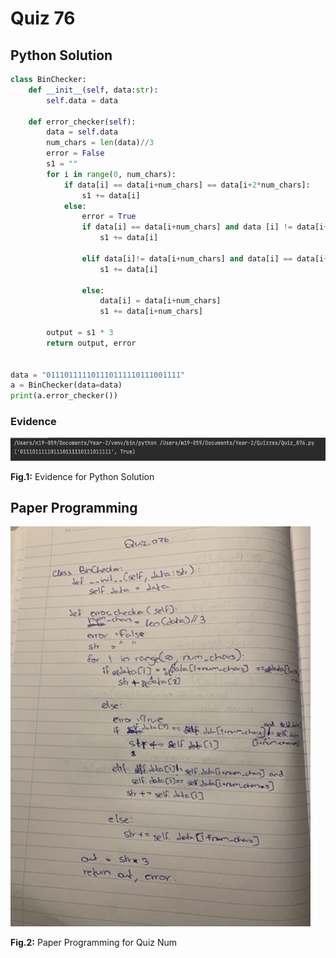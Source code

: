 # Quiz 76

## Python Solution 
```.py
class BinChecker:
    def __init__(self, data:str):
        self.data = data

    def error_checker(self):
        data = self.data
        num_chars = len(data)//3
        error = False
        s1 = ""
        for i in range(0, num_chars):
            if data[i] == data[i+num_chars] == data[i+2*num_chars]:
                s1 += data[i]
            else:
                error = True
                if data[i] == data[i+num_chars] and data [i] != data[i+2*num_chars]:
                    s1 += data[i]

                elif data[i]!= data[i+num_chars] and data[i] == data[i+2*num_chars]:
                    s1 += data[i]

                else:
                    data[i] = data[i+num_chars]
                    s1 += data[i+num_chars]

        output = s1 * 3
        return output, error


data = "011101111101110111110111001111"
a = BinChecker(data=data)
print(a.error_checker())
```

### Evidence
![](/Assets/Quiz_076_evidence.png)

**Fig.1:** Evidence for Python Solution

## Paper Programming
![](/Assets/Quiz_076_papercode.jpeg)

**Fig.2:** Paper Programming for Quiz Num